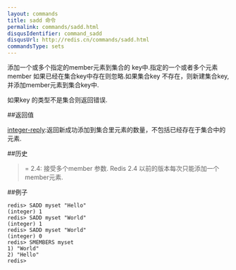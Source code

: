 ```yaml
---
layout: commands
title: sadd 命令
permalink: commands/sadd.html
disqusIdentifier: command_sadd
disqusUrl: http://redis.cn/commands/sadd.html
commandsType: sets
---
```


添加一个或多个指定的member元素到集合的 key中.指定的一个或者多个元素member 如果已经在集合key中存在则忽略.如果集合key 不存在，则新建集合key,并添加member元素到集合key中.

如果key 的类型不是集合则返回错误.

##返回值

[integer-reply](/topics/protocol.html#integer-reply):返回新成功添加到集合里元素的数量，不包括已经存在于集合中的元素.

##历史

>= 2.4: 接受多个member 参数. Redis 2.4 以前的版本每次只能添加一个member元素.

##例子

	redis> SADD myset "Hello"
	(integer) 1
	redis> SADD myset "World"
	(integer) 1
	redis> SADD myset "World"
	(integer) 0
	redis> SMEMBERS myset
	1) "World"
	2) "Hello"
	redis> 
